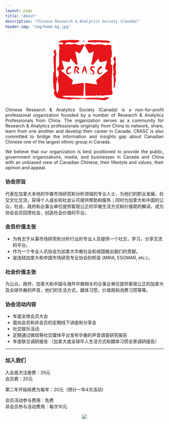 ```yaml
---
layout: page
title: "About"
description: "Chinese Research & Analytics Society (Canada)"
header-img: "img/home-bg.jpg"
---
```


<p align="center">
  <img src="/img/logos/CRASC.png">
</p>

<p align="justify">
Chinese Research & Analytics Society (Canada) is a non-for-profit professional organization founded by a number of Research & Analytics Professionals from China. The organization serves as a community for Research & Analytics professionals originally from China to network, share, learn from one another and develop their career in Canada. CRASC is also committed to bridge the information and insights gap about Canadian Chinese one of the largest ethnic group in Canada. 
</p>

<p align="justify">
We believe that our organization is best positioned to provide the  public, government organizations, media, and businesses in Canada and China  with an unbiased view of Canadian Chinese, their lifestyle and values, their opinion and appeal. 
</p>
	
### 协会宗旨

<p align="justify">
代表在加拿大本地的华裔市场研究和分析领域的专业人士，为他们的职业发展，社交文化交流，获得个人成长和社会认可提供帮助和服务；同时为加拿大和中国的公众，社会，政府和企事业单位提供客观公正的华裔生活方式和价值观的解读，成为协会会员回馈社会，创造社会价值的平台。
</p>

### 会员价值主张

* 为有志于从事市场研究和分析行业的专业人员提供一个社交，学习，分享交流的平台。
* 作为一个专业人员协会为加拿大华裔社会和祖国做出我们的贡献。
* 是连结加拿大和中国市场研究专业协会的桥梁 (MRIA, ESOMAR, etc.)。

### 社会价值主张
<p align="justify">
为公众，政府，加拿大和中国与海外华裔相关的企事业单位提供客观公正的加拿大及全球华裔的声音，他们的生活方式，媒体习惯，价值观和消费习惯等等。
</p>

### 协会活动内容

* 年度全体会员大会
* 面向会员和非会员的定期线下讲座和分享会
* 社交娱乐活动
* 定期通过微信等社交媒体平台发布华裔的声音调查研究报告
* 年度联合调研报告 （加拿大或全球华人生活方式和媒体习惯全景调研报告）

---

### 加入我们

入会首次注册费：20元 <br/>
会员费：20元

第二年开始续费为每年：20元（预计一年4次活动）

会员活动参与费用：免费 <br/>
非会员参与活动费用：每次10元.

<p align="center">
  <img src="https://mmbiz.qpic.cn/mmbiz_jpg/bbylg7SuiaLdwwaQSrHPj14tu35LkxtdA90nCM6uUjX6sQ7uXnPKfqIiaf4Y4fgJsy8bCKsXotX6qXeiaPo75bic2w/640?wx_fmt=jpeg&tp=webp&wxfrom=5&wx_lazy=1">
</p>